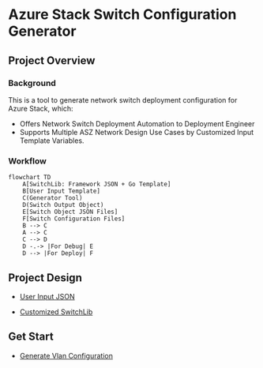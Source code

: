# Azure Stack Switch Configuration Generator

## Project Overview

### Background

This is a tool to generate network switch deployment configuration for Azure Stack, which:

- Offers Network Switch Deployment Automation to Deployment Engineer
- Supports Multiple ASZ Network Design Use Cases by Customized Input Template Variables.

### Workflow

```mermaid
flowchart TD
    A[SwitchLib: Framework JSON + Go Template]
    B[User Input Template]
    C(Generator Tool)
    D(Switch Output Object)
    E[Switch Object JSON Files]
    F[Switch Configuration Files]
    B --> C
    A --> C
    C --> D
    D -.-> |For Debug| E
    D --> |For Deploy| F
```

## Project Design

- [User Input JSON](docs/User_Input_Json.md)

- [Customized SwitchLib](docs/Customized_SwitchLib.md)

## Get Start

- [Generate Vlan Configuration](docs/Generate_Vlan_Config.md)
